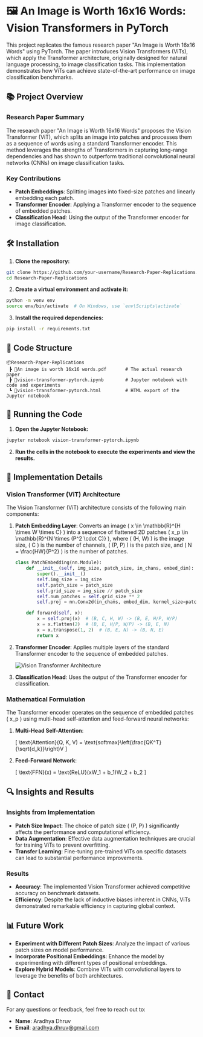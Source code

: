 # 🖼️ An Image is Worth 16x16 Words: Vision Transformers in PyTorch

This project replicates the famous research paper "An Image is Worth 16x16 Words" using PyTorch. The paper introduces Vision Transformers (ViTs), which apply the Transformer architecture, originally designed for natural language processing, to image classification tasks. This implementation demonstrates how ViTs can achieve state-of-the-art performance on image classification benchmarks.

## 📚 Project Overview

### Research Paper Summary

The research paper "An Image is Worth 16x16 Words" proposes the Vision Transformer (ViT), which splits an image into patches and processes them as a sequence of words using a standard Transformer encoder. This method leverages the strengths of Transformers in capturing long-range dependencies and has shown to outperform traditional convolutional neural networks (CNNs) on image classification tasks.

### Key Contributions

- **Patch Embeddings**: Splitting images into fixed-size patches and linearly embedding each patch.
- **Transformer Encoder**: Applying a Transformer encoder to the sequence of embedded patches.
- **Classification Head**: Using the output of the Transformer encoder for image classification.

## 🛠️ Installation

1. **Clone the repository:**

```bash
git clone https://github.com/your-username/Research-Paper-Replications.git
cd Research-Paper-Replications
```

2. **Create a virtual environment and activate it:**

```bash
python -m venv env
source env/bin/activate  # On Windows, use `env\Scripts\activate`
```

3. **Install the required dependencies:**

```bash
pip install -r requirements.txt
```

## 📂 Code Structure

```
📦Research-Paper-Replications
 ┣ 📜An image is worth 16x16 words.pdf       # The actual research paper
 ┣ 📜vision-transformer-pytorch.ipynb        # Jupyter notebook with code and experiments
 ┗ 📜vision-transformer-pytorch.html         # HTML export of the Jupyter notebook
```

## 🚀 Running the Code

1. **Open the Jupyter Notebook:**

```bash
jupyter notebook vision-transformer-pytorch.ipynb
```

2. **Run the cells in the notebook to execute the experiments and view the results.**

## 📝 Implementation Details

### Vision Transformer (ViT) Architecture

The Vision Transformer (ViT) architecture consists of the following main components:

1. **Patch Embedding Layer**: Converts an image \( x \in \mathbb{R}^{H \times W \times C} \) into a sequence of flattened 2D patches \( x_p \in \mathbb{R}^{N \times (P^2 \cdot C)} \), where \( (H, W) \) is the image size, \( C \) is the number of channels, \( (P, P) \) is the patch size, and \( N = \frac{HW}{P^2} \) is the number of patches.

   ```python
   class PatchEmbedding(nn.Module):
       def __init__(self, img_size, patch_size, in_chans, embed_dim):
           super().__init__()
           self.img_size = img_size
           self.patch_size = patch_size
           self.grid_size = img_size // patch_size
           self.num_patches = self.grid_size ** 2
           self.proj = nn.Conv2d(in_chans, embed_dim, kernel_size=patch_size, stride=patch_size)

       def forward(self, x):
           x = self.proj(x)  # (B, C, H, W) -> (B, E, H/P, W/P)
           x = x.flatten(2)  # (B, E, H/P, W/P) -> (B, E, N)
           x = x.transpose(1, 2)  # (B, E, N) -> (B, N, E)
           return x
   ```

2. **Transformer Encoder**: Applies multiple layers of the standard Transformer encoder to the sequence of embedded patches.

   ![Vision Transformer Architecture](https://miro.medium.com/v2/resize:fit:1400/format:webp/1*mMQq8GlCOV2psTGR11Khcw.png)

3. **Classification Head**: Uses the output of the Transformer encoder for classification.

### Mathematical Formulation

The Transformer encoder operates on the sequence of embedded patches \( x_p \) using multi-head self-attention and feed-forward neural networks:

1. **Multi-Head Self-Attention**:

   \[
   \text{Attention}(Q, K, V) = \text{softmax}\left(\frac{QK^T}{\sqrt{d_k}}\right)V
   \]

2. **Feed-Forward Network**:

   \[
   \text{FFN}(x) = \text{ReLU}(xW_1 + b_1)W_2 + b_2
   \]

## 🔍 Insights and Results

### Insights from Implementation

- **Patch Size Impact**: The choice of patch size \( (P, P) \) significantly affects the performance and computational efficiency.
- **Data Augmentation**: Effective data augmentation techniques are crucial for training ViTs to prevent overfitting.
- **Transfer Learning**: Fine-tuning pre-trained ViTs on specific datasets can lead to substantial performance improvements.

### Results

- **Accuracy**: The implemented Vision Transformer achieved competitive accuracy on benchmark datasets.
- **Efficiency**: Despite the lack of inductive biases inherent in CNNs, ViTs demonstrated remarkable efficiency in capturing global context.

## 📊 Future Work

- **Experiment with Different Patch Sizes**: Analyze the impact of various patch sizes on model performance.
- **Incorporate Positional Embeddings**: Enhance the model by experimenting with different types of positional embeddings.
- **Explore Hybrid Models**: Combine ViTs with convolutional layers to leverage the benefits of both architectures.

## 📧 Contact

For any questions or feedback, feel free to reach out to:

- **Name**: Aradhya Dhruv
- **Email**: aradhya.dhruv@gmail.com
